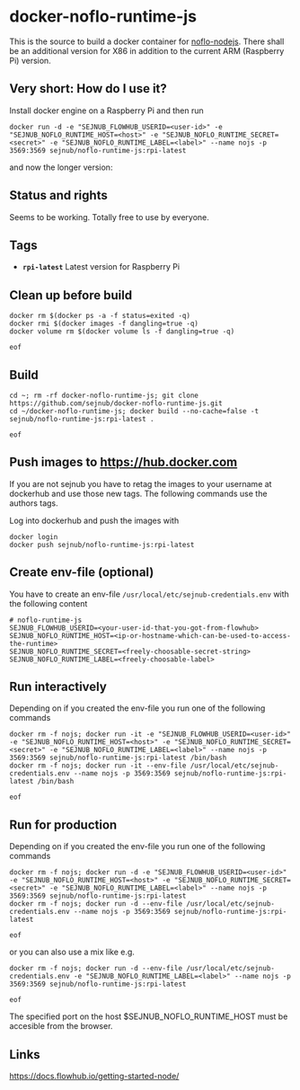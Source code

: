 # docker-noflo-runtime-js
This is the source to build a docker container for [noflo-nodejs](https://github.com/noflo/noflo-nodejs).
There shall be an additional version for X86 in addition to the current ARM (Raspberry Pi) version.

## Very short: How do I use it?
Install docker engine on a Raspberry Pi and then run 
    
    docker run -d -e "SEJNUB_FLOWHUB_USERID=<user-id>" -e "SEJNUB_NOFLO_RUNTIME_HOST=<host>" -e "SEJNUB_NOFLO_RUNTIME_SECRET=<secret>" -e "SEJNUB_NOFLO_RUNTIME_LABEL=<label>" --name nojs -p 3569:3569 sejnub/noflo-runtime-js:rpi-latest 
    
and now the longer version:


## Status and rights
Seems to be working. 
Totally free to use by everyone.


## Tags
  * **``rpi-latest``**  Latest version for Raspberry Pi


## Clean up before build
    docker rm $(docker ps -a -f status=exited -q)
    docker rmi $(docker images -f dangling=true -q)
    docker volume rm $(docker volume ls -f dangling=true -q)

    eof
    

## Build
    
    cd ~; rm -rf docker-noflo-runtime-js; git clone https://github.com/sejnub/docker-noflo-runtime-js.git
    cd ~/docker-noflo-runtime-js; docker build --no-cache=false -t sejnub/noflo-runtime-js:rpi-latest .
    
    eof


## Push images to https://hub.docker.com

If you are not sejnub you have to retag the images to your username at dockerhub and use those new tags. The following commands use the authors tags.

Log into dockerhub and push the images with
    
    docker login
    docker push sejnub/noflo-runtime-js:rpi-latest


## Create env-file (optional)
You have to create an env-file `/usr/local/etc/sejnub-credentials.env` with the following content

    # noflo-runtime-js
    SEJNUB_FLOWHUB_USERID=<your-user-id-that-you-got-from-flowhub>
    SEJNUB_NOFLO_RUNTIME_HOST=<ip-or-hostname-which-can-be-used-to-access-the-runtime>
    SEJNUB_NOFLO_RUNTIME_SECRET=<freely-choosable-secret-string>
    SEJNUB_NOFLO_RUNTIME_LABEL=<freely-choosable-label>


## Run interactively

Depending on if you created the env-file you run one of the following commands

    docker rm -f nojs; docker run -it -e "SEJNUB_FLOWHUB_USERID=<user-id>" -e "SEJNUB_NOFLO_RUNTIME_HOST=<host>" -e "SEJNUB_NOFLO_RUNTIME_SECRET=<secret>" -e "SEJNUB_NOFLO_RUNTIME_LABEL=<label>" --name nojs -p 3569:3569 sejnub/noflo-runtime-js:rpi-latest /bin/bash
    docker rm -f nojs; docker run -it --env-file /usr/local/etc/sejnub-credentials.env --name nojs -p 3569:3569 sejnub/noflo-runtime-js:rpi-latest /bin/bash
    
    eof


## Run for production

Depending on if you created the env-file you run one of the following commands

    docker rm -f nojs; docker run -d -e "SEJNUB_FLOWHUB_USERID=<user-id>" -e "SEJNUB_NOFLO_RUNTIME_HOST=<host>" -e "SEJNUB_NOFLO_RUNTIME_SECRET=<secret>" -e "SEJNUB_NOFLO_RUNTIME_LABEL=<label>" --name nojs -p 3569:3569 sejnub/noflo-runtime-js:rpi-latest 
    docker rm -f nojs; docker run -d --env-file /usr/local/etc/sejnub-credentials.env --name nojs -p 3569:3569 sejnub/noflo-runtime-js:rpi-latest
    
    eof

or you can also use a mix like e.g.

    docker rm -f nojs; docker run -d --env-file /usr/local/etc/sejnub-credentials.env -e "SEJNUB_NOFLO_RUNTIME_LABEL=<label>" --name nojs -p 3569:3569 sejnub/noflo-runtime-js:rpi-latest
    
    eof



The specified port on the host $SEJNUB_NOFLO_RUNTIME_HOST must be accesible from the browser.


## Links
https://docs.flowhub.io/getting-started-node/

